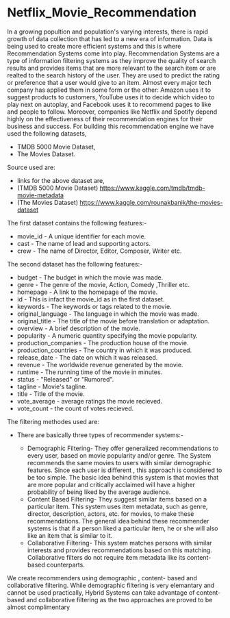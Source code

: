 # Netflix_Movie_Recommendation

In a growing popultion and population's varying interests, there is rapid growth of data collection that has led to a new era of information. 
Data is being used to create more efficient systems and this is where Recommendation Systems come into play. 
Recommendation Systems are a type of information filtering systems as they improve the quality of search results and provides items that are more relevant to the search item 
or are realted to the search history of the user.
They are used to predict the rating or preference that a user would give to an item. Almost every major tech company has applied them in some form or the other:
Amazon uses it to suggest products to customers, YouTube uses it to decide which video to play next on autoplay, and Facebook uses it to recommend pages to like and people to follow. Moreover, companies like Netflix and Spotify depend highly on the effectiveness of their recommendation engines for their business and success.
For building this recommendation engine we have used the following datasets,
 - TMDB 5000 Movie Dataset,
 - The Movies Dataset.
 
 Source used are:
  - links for the above dataset are,
   - (TMDB 5000 Movie Dataset) https://www.kaggle.com/tmdb/tmdb-movie-metadata
   - (The Movies Dataset) https://www.kaggle.com/rounakbanik/the-movies-dataset

The first dataset contains the following features:-

 - movie_id - A unique identifier for each movie.
 - cast - The name of lead and supporting actors.
 - crew - The name of Director, Editor, Composer, Writer etc.

The second dataset has the following features:-

 - budget - The budget in which the movie was made.
 - genre - The genre of the movie, Action, Comedy ,Thriller etc.
 - homepage - A link to the homepage of the movie.
 - id - This is infact the movie_id as in the first dataset.
 - keywords - The keywords or tags related to the movie.
 - original_language - The language in which the movie was made.
 - original_title - The title of the movie before translation or adaptation.
 - overview - A brief description of the movie.
 - popularity - A numeric quantity specifying the movie popularity.
 - production_companies - The production house of the movie.
 - production_countries - The country in which it was produced.
 - release_date - The date on which it was released.
 - revenue - The worldwide revenue generated by the movie.
 - runtime - The running time of the movie in minutes.
 - status - "Released" or "Rumored".
 - tagline - Movie's tagline.
 - title - Title of the movie.
 - vote_average - average ratings the movie recieved.
 - vote_count - the count of votes recieved.
 
 The filtering methodes used are:
  - There are basically three types of recommender systems:-

    - Demographic Filtering- They offer generalized recommendations to every user, based on movie popularity and/or genre. The System recommends the same movies to users with similar demographic features. Since each user is different , this approach is considered to be too simple. The basic idea behind this system is that movies that are more popular and critically acclaimed will have a higher probability of being liked by the average audience.
    - Content Based Filtering- They suggest similar items based on a particular item. This system uses item metadata, such as genre, director, description, actors, etc. for movies, to make these recommendations. The general idea behind these recommender systems is that if a person liked a particular item, he or she will also like an item that is similar to it.
    - Collaborative Filtering- This system matches persons with similar interests and provides recommendations based on this matching. Collaborative filters do not require item metadata like its content-based counterparts.
 
  We create recommenders using demographic , content- based and collaborative filtering. While demographic filtering is very elemantary and cannot be used practically, Hybrid Systems can take advantage of content-based and collaborative filtering as the two approaches are proved to be almost complimentary
